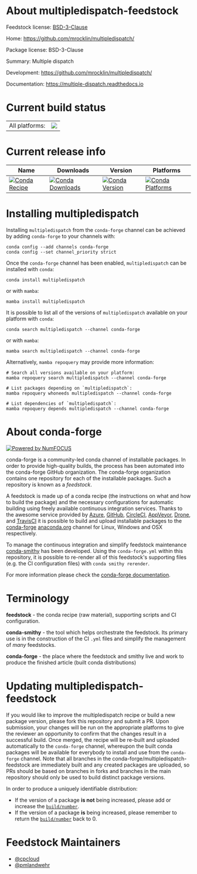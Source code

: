 About multipledispatch-feedstock
================================

Feedstock license: [BSD-3-Clause](https://github.com/conda-forge/multipledispatch-feedstock/blob/main/LICENSE.txt)

Home: https://github.com/mrocklin/multipledispatch/

Package license: BSD-3-Clause

Summary: Multiple dispatch

Development: https://github.com/mrocklin/multipledispatch/

Documentation: https://multiple-dispatch.readthedocs.io

Current build status
====================


<table><tr><td>All platforms:</td>
    <td>
      <a href="https://dev.azure.com/conda-forge/feedstock-builds/_build/latest?definitionId=4033&branchName=main">
        <img src="https://dev.azure.com/conda-forge/feedstock-builds/_apis/build/status/multipledispatch-feedstock?branchName=main">
      </a>
    </td>
  </tr>
</table>

Current release info
====================

| Name | Downloads | Version | Platforms |
| --- | --- | --- | --- |
| [![Conda Recipe](https://img.shields.io/badge/recipe-multipledispatch-green.svg)](https://anaconda.org/conda-forge/multipledispatch) | [![Conda Downloads](https://img.shields.io/conda/dn/conda-forge/multipledispatch.svg)](https://anaconda.org/conda-forge/multipledispatch) | [![Conda Version](https://img.shields.io/conda/vn/conda-forge/multipledispatch.svg)](https://anaconda.org/conda-forge/multipledispatch) | [![Conda Platforms](https://img.shields.io/conda/pn/conda-forge/multipledispatch.svg)](https://anaconda.org/conda-forge/multipledispatch) |

Installing multipledispatch
===========================

Installing `multipledispatch` from the `conda-forge` channel can be achieved by adding `conda-forge` to your channels with:

```
conda config --add channels conda-forge
conda config --set channel_priority strict
```

Once the `conda-forge` channel has been enabled, `multipledispatch` can be installed with `conda`:

```
conda install multipledispatch
```

or with `mamba`:

```
mamba install multipledispatch
```

It is possible to list all of the versions of `multipledispatch` available on your platform with `conda`:

```
conda search multipledispatch --channel conda-forge
```

or with `mamba`:

```
mamba search multipledispatch --channel conda-forge
```

Alternatively, `mamba repoquery` may provide more information:

```
# Search all versions available on your platform:
mamba repoquery search multipledispatch --channel conda-forge

# List packages depending on `multipledispatch`:
mamba repoquery whoneeds multipledispatch --channel conda-forge

# List dependencies of `multipledispatch`:
mamba repoquery depends multipledispatch --channel conda-forge
```


About conda-forge
=================

[![Powered by
NumFOCUS](https://img.shields.io/badge/powered%20by-NumFOCUS-orange.svg?style=flat&colorA=E1523D&colorB=007D8A)](https://numfocus.org)

conda-forge is a community-led conda channel of installable packages.
In order to provide high-quality builds, the process has been automated into the
conda-forge GitHub organization. The conda-forge organization contains one repository
for each of the installable packages. Such a repository is known as a *feedstock*.

A feedstock is made up of a conda recipe (the instructions on what and how to build
the package) and the necessary configurations for automatic building using freely
available continuous integration services. Thanks to the awesome service provided by
[Azure](https://azure.microsoft.com/en-us/services/devops/), [GitHub](https://github.com/),
[CircleCI](https://circleci.com/), [AppVeyor](https://www.appveyor.com/),
[Drone](https://cloud.drone.io/welcome), and [TravisCI](https://travis-ci.com/)
it is possible to build and upload installable packages to the
[conda-forge](https://anaconda.org/conda-forge) [anaconda.org](https://anaconda.org/)
channel for Linux, Windows and OSX respectively.

To manage the continuous integration and simplify feedstock maintenance
[conda-smithy](https://github.com/conda-forge/conda-smithy) has been developed.
Using the ``conda-forge.yml`` within this repository, it is possible to re-render all of
this feedstock's supporting files (e.g. the CI configuration files) with ``conda smithy rerender``.

For more information please check the [conda-forge documentation](https://conda-forge.org/docs/).

Terminology
===========

**feedstock** - the conda recipe (raw material), supporting scripts and CI configuration.

**conda-smithy** - the tool which helps orchestrate the feedstock.
                   Its primary use is in the construction of the CI ``.yml`` files
                   and simplify the management of *many* feedstocks.

**conda-forge** - the place where the feedstock and smithy live and work to
                  produce the finished article (built conda distributions)


Updating multipledispatch-feedstock
===================================

If you would like to improve the multipledispatch recipe or build a new
package version, please fork this repository and submit a PR. Upon submission,
your changes will be run on the appropriate platforms to give the reviewer an
opportunity to confirm that the changes result in a successful build. Once
merged, the recipe will be re-built and uploaded automatically to the
`conda-forge` channel, whereupon the built conda packages will be available for
everybody to install and use from the `conda-forge` channel.
Note that all branches in the conda-forge/multipledispatch-feedstock are
immediately built and any created packages are uploaded, so PRs should be based
on branches in forks and branches in the main repository should only be used to
build distinct package versions.

In order to produce a uniquely identifiable distribution:
 * If the version of a package **is not** being increased, please add or increase
   the [``build/number``](https://docs.conda.io/projects/conda-build/en/latest/resources/define-metadata.html#build-number-and-string).
 * If the version of a package **is** being increased, please remember to return
   the [``build/number``](https://docs.conda.io/projects/conda-build/en/latest/resources/define-metadata.html#build-number-and-string)
   back to 0.

Feedstock Maintainers
=====================

* [@cpcloud](https://github.com/cpcloud/)
* [@pmlandwehr](https://github.com/pmlandwehr/)

